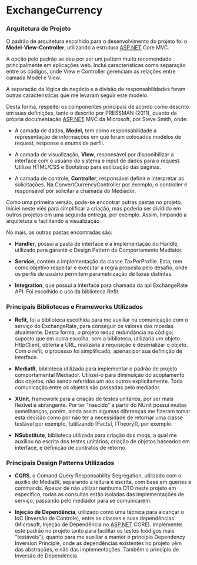 # ExchangeCurrency

### Arquitetura de Projeto

O padrão de arquitetura escolhido para o desenvolvimento do projeto foi o **Model-View-Controller**, utilizando a estrutura [ASP.NET](http://ASP.NET) Core MVC.

A opção pelo padrão se deu por ser um pattern muito recomendado principalmente em aplicações web. Inclui características como separação entre os códigos, onde View e Controller gerenciam as relações entre camada Model e View.

A separação da lógica do negócio e a divisão de responsabilidades foram outras características que me levaram seguir este modelo.

Desta forma, respeitei os componentes principais de acordo como descrito em suas definições,  tanto o descrito por PRESSMAN (2011), quanto da própria documentação  [ASP.NET](http://ASP.NET) MVC da Microsoft, por Steve Smith, onde:

* A camada de dados, **Model,** tem como responsabilidade a representação de informações em que foram colocados modelos de request, response e enums de perfil.  

* A camada de visualização, **View**, responsável por disponibilizar a interface com o usuário do sistema e input de dados para o request. Utilizei HTML/CSS e Bootstrap para estilização das páginas.

* A camada de controle, **Controller**, responsável definir e interpretar as solicitações. Na ConvertCurrencyController por exemplo, o controller é responsável por solicitar a chamada do Mediador.

Como uma primeira versão, pode-se encontrar outras pastas no projeto. Iniciei neste viés para simplificar a criação, mas poderia ser dividido em outros projetos em uma segunda entrega, por exemplo. Assim, limpando a arquitetura e facilitando a visualização. 

No mais, as outras pastas encontradas são:

* **Handler**, possui a pasta de interface e a implementação do Handle, utilizado para garantir o Design Pattern de Comportamento Mediator.

* **Service**, contém a implementação da classe TaxPerProfile. Esta, tem como objetivo respeitar e executar a regra proposta pelo desafio, onde os perfis de usuário permitem parametrização de taxas distintas.

* **Integration**, que possui a interface para chamada da api ExchangeRate API. Foi escolhido o uso da biblioteca Refit.

### Principais Bibliotecas e Frameworks Utilizados

* **Refit**, foi a biblioteca escolhida para me auxiliar na comunicação com o serviço do ExchangeRate, para conseguir os valores das moedas atualmente. Desta forma, o projeto reduz redundância no código; suposto que em outra escolha, sem a biblioteca, utilizaria um objeto HttpClient, obteria a URL, realizaria a requisição e deserializar o objeto. Com o refit, o processo foi simplificado, apenas por sua definição de interface.

* **MediatR**, biblioteca utilizada para implementar o padrão de projeto comportamental Mediador. Utilizei-o para diminuição do acoplamento dos objetos, não sendo referidos um aos outros explicitamente. Toda comunicação entre os objetos são passadas pelo mediador.

* **XUnit**, framework para a criação de testes unitários, por ser mais flexível e abrangente. Por ter "nascido" a partir do NUnit possui muitas semelhanças, porém, ainda assim algumas diferenças me fizeram tomar esta decisão como por não ter a necessidade de retornar uma classe testável por exemplo, (utilizando [Facts], [Theory]), por exemplo.

* **NSubstitute**, biblioteca utilizada para criação dos moqs, a qual me auxiliou na escrita dos testes unitários, criação de objetos baseados em interface, e definição de contratos de retorno.

### Principais Design Patterns Utilizados

* **CQRS**, o Comand Query Responsability Segregation, utilizado com o auxilio do MediatR, separando a leitura e escrita, com base em queries e commands. Apesar de não utilizar nenhuma DTO neste projeto em específico, todas as consultas estão isoladas das implementações de serviço, passando pelo mediador para se comunicarem. 

* **Injeção de Dependência**, utilizado como uma técnica para alcançar o IoC (Inversão de Controle), entre as classes e suas dependências. (Microsoft, Injeção de Dependência no [ASP.NET](http://ASP.NET) CORE). Implementei este padrão no projeto tanto para facilitar os testes (códigos mais "testáveis"), quanto para me auxiliar a manter o princípio Dependency Inversion Principle, onde as dependências existentes no projeto vêm das abstrações, e não das implementações. Também o principio de Inversão de Dependência.
